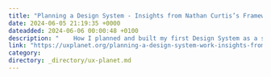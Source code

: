 ```yaml
---
title: "Planning a Design System - Insights from Nathan Curtis’s Framework"
date: 2024-06-05 21:19:35 +0000
dateadded: 2024-06-06 00:00:48 +0100
description: "    How I planned and built my first Design System as a solo designer  Continue reading on UX Planet »  "
link: "https://uxplanet.org/planning-a-design-system-work-insights-from-nathan-curtiss-framework-902b27dc81c4?source=rss----819cc2aaeee0---4"
category:
directory: _directory/ux-planet.md
---
```

